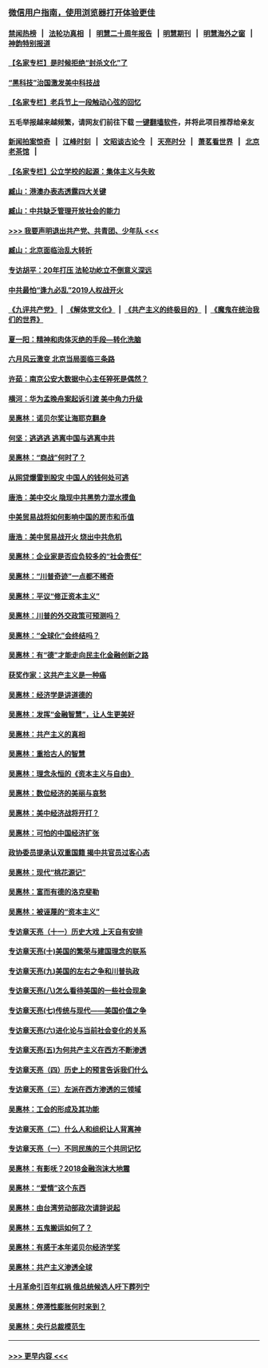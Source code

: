 ### [微信用户指南，使用浏览器打开体验更佳](https://github.com/gfw-breaker/banned-news1/blob/master/indexes/wechat-guide.md?t=0)
#### [禁闻热榜](热点新闻.md?t=0)  &nbsp;&nbsp;|&nbsp;&nbsp; [法轮功真相](https://github.com/gfw-breaker/truth/blob/master/README.md?t=0) &nbsp;&nbsp;|&nbsp;&nbsp; [明慧二十周年报告](https://github.com/gfw-breaker/mh-reports/blob/master/README.md?t=0) &nbsp;&nbsp;|&nbsp;&nbsp;[明慧期刊](https://github.com/gfw-breaker/mh-qikan) &nbsp;&nbsp;|&nbsp;&nbsp; [明慧海外之窗](https://github.com/gfw-breaker/mh-news/blob/master/README.md?t=0) &nbsp;&nbsp;|&nbsp;&nbsp; [神韵特别报道](https://github.com/gfw-breaker/mh-news/blob/master/shenyun.md?t=0)
#### [【名家专栏】是时候拒绝“封杀文化”了](../pages/nsc423/n11814093.md?t=02151533) 
#### [“黑科技”治国激发美中科技战](../pages/nsc423/n11638056.md?t=02151533) 
#### [【名家专栏】老兵节上一段触动心弦的回忆](../pages/nsc423/n11646016.md?t=02151533) 
#### 五毛举报越来越频繁，请网友们前往下载 [一键翻墙软件](https://github.com/gfw-breaker/ssr-accounts)，并将此项目推荐给亲友
#### [新闻拍案惊奇](https://github.com/gfw-breaker/banned-news1/blob/master/pages/link4.md) &nbsp;&nbsp;|&nbsp;&nbsp; [江峰时刻](https://github.com/gfw-breaker/banned-news1/blob/master/pages/link4.md) &nbsp;&nbsp;|&nbsp;&nbsp; [文昭谈古论今](https://github.com/gfw-breaker/banned-news1/blob/master/pages/link4.md) &nbsp;&nbsp;|&nbsp;&nbsp; [天亮时分](https://github.com/gfw-breaker/banned-news1/blob/master/pages/link4.md) &nbsp;&nbsp;|&nbsp;&nbsp; [萧茗看世界](https://github.com/gfw-breaker/banned-news1/blob/master/pages/link4.md) &nbsp;&nbsp;|&nbsp;&nbsp; [北京老茶馆](https://github.com/gfw-breaker/banned-news1/blob/master/pages/link4.md) &nbsp;&nbsp;|&nbsp;&nbsp; 
#### [【名家专栏】公立学校的起源：集体主义与失败](../pages/nsc423/n11601833.md?t=02151533) 
#### [臧山：港澳办表态透露四大关键](../pages/nsc423/n11421628.md?t=02151533) 
#### [臧山：中共缺乏管理开放社会的能力](../pages/nsc423/n11407457.md?t=02151533) 
#### [>>> 我要声明退出共产党、共青团、少年队 <<<](https://github.com/begood0513/goodnews/blob/master/quit/letter.md) 
#### [臧山：北京面临治乱大转折](../pages/nsc423/n11406895.md?t=02151533) 
#### [专访胡平：20年打压 法轮功屹立不倒意义深远](../pages/nsc423/n11398800.md?t=02151533) 
#### [中共最怕“逢九必乱”2019人权战开火](../pages/nsc423/n11385248.md?t=02151533) 
#### [《九评共产党》](https://github.com/begood0513/9ping.md/blob/master/README.md) &nbsp;|&nbsp; [《解体党文化》](../../../../jtdwh.md/blob/master/README.md)  &nbsp;|&nbsp; [《共产主义的终极目的》](../../../../gczydzjmd.md/blob/master/README.md) &nbsp;|&nbsp; [《魔鬼在统治我们的世界》](../../../../mgztzwmdsj.md/blob/master/README.md) 
#### [夏一阳：精神和肉体灭绝的手段—转化洗脑](../pages/nsc423/n11368250.md?t=02151533) 
#### [六月风云激变 北京当局面临三条路](../pages/nsc423/n11313668.md?t=02151533) 
#### [许茹：南京公安大数据中心主任猝死是偶然？](../pages/nsc423/n11064744.md?t=02151533) 
#### [横河：华为孟晚舟案起诉引渡 美中角力升级](../pages/nsc423/n11027230.md?t=02151533) 
#### [吴惠林：诺贝尔奖让海耶克翻身](../pages/nsc423/n10890049.md?t=02151533) 
#### [何坚：逃逃逃 逃离中国与逃离中共](../pages/nsc423/n10592891.md?t=02151533) 
#### [吴惠林：“商战”何时了？](../pages/nsc423/n10573558.md?t=02151533) 
#### [从网贷爆雷到股灾 中国人的钱何处可逃](../pages/nsc423/n10572800.md?t=02151533) 
#### [唐浩：美中交火 隐现中共黑势力混水摸鱼](../pages/nsc423/n10544040.md?t=02151533) 
#### [中美贸易战将如何影响中国的房市和币值](../pages/nsc423/n10543697.md?t=02151533) 
#### [唐浩：美中贸易战开火 烧出中共危机](../pages/nsc423/n10540126.md?t=02151533) 
#### [吴惠林：企业家是否应负较多的“社会责任”](../pages/nsc423/n10535022.md?t=02151533) 
#### [吴惠林：“川普奇迹”一点都不稀奇](../pages/nsc423/n10512808.md?t=02151533) 
#### [吴惠林：平议“修正资本主义”](../pages/nsc423/n10495724.md?t=02151533) 
#### [吴惠林：川普的外交政策可预测吗？](../pages/nsc423/n10462387.md?t=02151533) 
#### [吴惠林：“全球化”会终结吗？](../pages/nsc423/n10452838.md?t=02151533) 
#### [吴惠林：有“德”才能走向民主化金融创新之路](../pages/nsc423/n10432292.md?t=02151533) 
#### [获奖作家：这共产主义是一种癌](../pages/nsc423/n10431541.md?t=02151533) 
#### [吴惠林：经济学是讲道德的](../pages/nsc423/n10398014.md?t=02151533) 
#### [吴惠林：发挥“金融智慧”，让人生更美好](../pages/nsc423/n10375019.md?t=02151533) 
#### [吴惠林：共产主义的真相](../pages/nsc423/n10351394.md?t=02151533) 
#### [吴惠林：重拾古人的智慧](../pages/nsc423/n10337691.md?t=02151533) 
#### [吴惠林：理念永恒的《资本主义与自由》](../pages/nsc423/n10316274.md?t=02151533) 
#### [吴惠林：数位经济的美丽与哀愁](../pages/nsc423/n10292946.md?t=02151533) 
#### [吴惠林：美中经济战将开打？](../pages/nsc423/n10258825.md?t=02151533) 
#### [吴惠林：可怕的中国经济扩张](../pages/nsc423/n10219147.md?t=02151533) 
#### [政协委员提承认双重国籍 揭中共官员过客心态](../pages/nsc423/n10208809.md?t=02151533) 
#### [吴惠林：现代“桃花源记”](../pages/nsc423/n10185234.md?t=02151533) 
#### [吴惠林：富而有德的洛克斐勒](../pages/nsc423/n10142264.md?t=02151533) 
#### [吴惠林：被诬蔑的“资本主义”](../pages/nsc423/n10124816.md?t=02151533) 
#### [专访章天亮（十一）历史大戏 上天自有安排](../pages/nsc423/n10094905.md?t=02151533) 
#### [专访章天亮(十)美国的繁荣与建国理念的联系](../pages/nsc423/n10094899.md?t=02151533) 
#### [专访章天亮(九)美国的左右之争和川普执政](../pages/nsc423/n10094889.md?t=02151533) 
#### [专访章天亮(八)怎么看待美国的一些社会现象](../pages/nsc423/n10094857.md?t=02151533) 
#### [专访章天亮(七)传统与现代——美国价值之争](../pages/nsc423/n10093140.md?t=02151533) 
#### [专访章天亮(六)进化论与当前社会变化的关系](../pages/nsc423/n10092036.md?t=02151533) 
#### [专访章天亮(五)为何共产主义在西方不断渗透](../pages/nsc423/n10083620.md?t=02151533) 
#### [专访章天亮（四）历史上的预言告诉我们什么](../pages/nsc423/n10083606.md?t=02151533) 
#### [专访章天亮（三）左派在西方渗透的三领域](../pages/nsc423/n10081115.md?t=02151533) 
#### [吴惠林：工会的形成及其功能](../pages/nsc423/n10080633.md?t=02151533) 
#### [专访章天亮（二）什么人和组织让人背离神](../pages/nsc423/n10076637.md?t=02151533) 
#### [专访章天亮（一）不同民族的三个共同记忆](../pages/nsc423/n10074188.md?t=02151533) 
#### [吴惠林：有影呒？2018金融泡沫大地震](../pages/nsc423/n10040534.md?t=02151533) 
#### [吴惠林：“爱情”这个东西](../pages/nsc423/n10019423.md?t=02151533) 
#### [吴惠林：由台湾劳动部政次请辞说起](../pages/nsc423/n9979679.md?t=02151533) 
#### [吴惠林：五鬼搬运如何了？](../pages/nsc423/n9925338.md?t=02151533) 
#### [吴惠林：有感于本年诺贝尔经济学奖](../pages/nsc423/n9871883.md?t=02151533) 
#### [吴惠林：共产主义渗透全球](../pages/nsc423/n9812748.md?t=02151533) 
#### [十月革命引百年红祸 俄总统候选人吁下葬列宁](../pages/nsc423/n9810182.md?t=02151533) 
#### [吴惠林：停滞性膨胀何时来到？](../pages/nsc423/n9764136.md?t=02151533) 
#### [吴惠林：央行总裁模范生](../pages/nsc423/n9728134.md?t=02151533) 

----
#### [ >>> 更早内容 <<< ](../indexes/nsc423-earlier.md)
